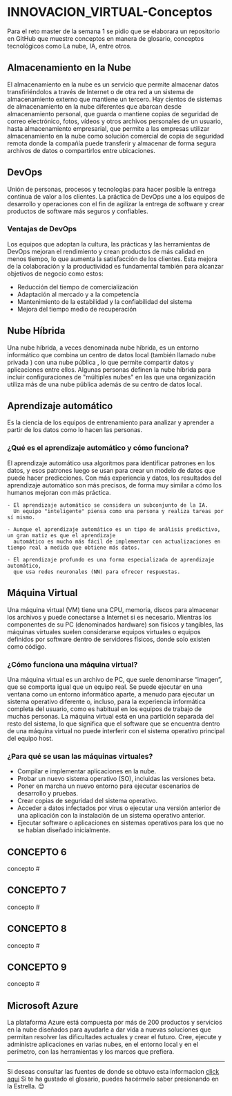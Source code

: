 # INNOVACION_VIRTUAL-Conceptos
Para el reto master de la semana 1 se pidio que se elaborara un repositorio en GitHub que muestre conceptos en manera de glosario, conceptos tecnológicos como La nube, IA, entre otros.


## Almacenamiento en la Nube
   El almacenamiento en la nube es un servicio que permite almacenar datos transfiriéndolos a través de Internet o de otra red a un sistema de almacenamiento externo que mantiene un tercero. Hay cientos de sistemas de almacenamiento en la nube diferentes que abarcan desde almacenamiento personal, que guarda o mantiene copias de seguridad de correo electrónico, fotos, vídeos y otros archivos personales de un usuario, hasta almacenamiento empresarial, que permite a las empresas utilizar almacenamiento en la nube como  solución comercial de copia de seguridad remota donde la compañía puede transferir y almacenar de forma segura archivos de datos o compartirlos entre ubicaciones.
  
  
## DevOps
  Unión de personas, procesos y tecnologías para hacer posible la entrega continua de valor a los clientes. La práctica de DevOps une a los equipos de desarrollo y operaciones con el fin de agilizar la entrega de software y crear productos de software más seguros y confiables.
  
  ### Ventajas de DevOps
  Los equipos que adoptan la cultura, las prácticas y las herramientas de DevOps mejoran el rendimiento y crean productos de más calidad en menos tiempo, lo que aumenta la satisfacción de los clientes. Esta mejora de la colaboración y la productividad es fundamental también para alcanzar objetivos de negocio como estos:
   
  * Reducción del tiempo de comercialización 
  * Adaptación al mercado y a la competencia
  * Mantenimiento de la estabilidad y la confiabilidad del sistema
  * Mejora del tiempo medio de recuperación
  
  
## Nube Híbrida
  Una nube híbrida, a veces denominada nube híbrida, es un entorno informático que combina un centro de datos local (también llamado nube privada ) con una nube pública , lo que permite compartir datos y aplicaciones entre ellos. Algunas personas definen la nube híbrida para incluir configuraciones de "múltiples nubes" en las que una organización utiliza más de una nube pública además de su centro de datos local.


## Aprendizaje automático
   Es la ciencia de los equipos de entrenamiento para analizar y aprender a partir de los datos como lo hacen las personas.
   
   ### ¿Qué es el aprendizaje automático y cómo funciona?
   El aprendizaje automático usa algoritmos para identificar patrones en los datos, y esos patrones luego se usan para crear un modelo de datos que puede hacer predicciones. Con más experiencia y datos, los resultados del aprendizaje automático son más precisos, de forma muy similar a cómo los humanos mejoran con más práctica.
    
    - El aprendizaje automático se considera un subconjunto de la IA. 
      Un equipo "inteligente" piensa como una persona y realiza tareas por sí mismo.
    
    - Aunque el aprendizaje automático es un tipo de análisis predictivo, un gran matiz es que el aprendizaje 
      automático es mucho más fácil de implementar con actualizaciones en tiempo real a medida que obtiene más datos.

    - El aprendizaje profundo es una forma especializada de aprendizaje automático, 
      que usa redes neuronales (NN) para ofrecer respuestas.
  
  
## Máquina Virtual
  Una máquina virtual (VM) tiene una CPU, memoria, discos para almacenar los archivos y puede conectarse a Internet si es necesario. Mientras los componentes de su PC (denominados hardware) son físicos y tangibles, las máquinas virtuales suelen considerarse equipos virtuales o equipos definidos por software dentro de servidores físicos, donde solo existen como código.
  
  ### ¿Cómo funciona una máquina virtual?
  Una máquina virtual es un archivo de PC, que suele denominarse “imagen”, que se comporta igual que un equipo real. Se puede ejecutar en una ventana como un entorno informático aparte, a menudo para ejecutar un sistema operativo diferente o, incluso, para la experiencia informática completa del usuario, como es habitual en los equipos de trabajo de muchas personas. La máquina virtual está en una partición separada del resto del sistema, lo que significa que el software que se encuentra dentro de una máquina virtual no puede interferir con el sistema operativo principal del equipo host.

  ### ¿Para qué se usan las máquinas virtuales?
   * Compilar e implementar aplicaciones en la nube.
   * Probar un nuevo sistema operativo (SO), incluidas las versiones beta.
   * Poner en marcha un nuevo entorno para ejecutar escenarios de desarrollo y pruebas.
   * Crear copias de seguridad del sistema operativo.
   * Acceder a datos infectados por virus o ejecutar una versión anterior de una aplicación con la instalación de un sistema operativo anterior.
   * Ejecutar software o aplicaciones en sistemas operativos para los que no se habían diseñado inicialmente.


## CONCEPTO 6
  concepto #


## CONCEPTO 7
  concepto #


## CONCEPTO 8
  concepto #


## CONCEPTO 9
  concepto #


## Microsoft Azure
   La plataforma Azure está compuesta por más de 200 productos y servicios en la nube diseñados para ayudarle a dar vida a nuevas soluciones que permitan resolver las dificultades actuales y crear el futuro. Cree, ejecute y administre aplicaciones en varias nubes, en el entorno local y en el perímetro, con las herramientas y los marcos que prefiera.
 
  
---
Si deseas consultar las fuentes de donde se obtuvo esta informacion [click aqui](https://azure.microsoft.com/es-mx/overview/cloud-computing-dictionary/)
Si te ha gustado el glosario, puedes hacérmelo saber presionando en la Estrella. 😊
